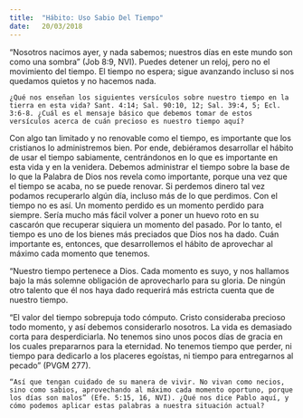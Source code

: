 ```yaml
---
title:  "Hábito: Uso Sabio Del Tiempo"
date:   20/03/2018
---
```


“Nosotros nacimos ayer, y nada sabemos; nuestros días en este mundo son como una sombra” (Job 8:9, NVI). Puedes detener un reloj, pero no el movimiento del tiempo. El tiempo no espera; sigue avanzando incluso si nos quedamos quietos y no hacemos nada.

`¿Qué nos enseñan los siguientes versículos sobre nuestro tiempo en la tierra en esta vida? Sant. 4:14; Sal. 90:10, 12; Sal. 39:4, 5; Ecl. 3:6-8. ¿Cuál es el mensaje básico que debemos tomar de estos versículos acerca de cuán precioso es nuestro tiempo aquí?`

Con algo tan limitado y no renovable como el tiempo, es importante que los cristianos lo administremos bien. Por ende, debiéramos desarrollar el hábito de usar el tiempo sabiamente, centrándonos en lo que es importante en esta vida y en la venidera. Debemos administrar el tiempo sobre la base de lo que la Palabra de Dios nos revela como importante, porque una vez que el tiempo se acaba, no se puede renovar. Si perdemos dinero tal vez podamos recuperarlo algún día, incluso más de lo que perdimos. Con el tiempo no es así. Un momento perdido es un momento perdido para siempre. Sería mucho más fácil volver a poner un huevo roto en su cascarón que recuperar siquiera un momento del pasado. Por lo tanto, el tiempo es uno de los bienes más preciados que Dios nos ha dado. Cuán importante es, entonces, que desarrollemos el hábito de aprovechar al máximo cada momento que tenemos. 

“Nuestro tiempo pertenece a Dios. Cada momento es suyo, y nos hallamos bajo la más solemne obligación de aprovecharlo para su gloria. De ningún otro talento que él nos haya dado requerirá más estricta cuenta que de nuestro tiempo. 

“El valor del tiempo sobrepuja todo cómputo. Cristo consideraba precioso todo momento, y así debemos considerarlo nosotros. La vida es demasiado corta para desperdiciarla. No tenemos sino unos pocos días de gracia en los cuales prepararnos para la eternidad. No tenemos tiempo que perder, ni tiempo para dedicarlo a los placeres egoístas, ni tiempo para entregarnos al pecado” (PVGM 277). 

`“Así que tengan cuidado de su manera de vivir. No vivan como necios, sino como sabios, aprovechando al máximo cada momento oportuno, porque los días son malos” (Efe. 5:15, 16, NVI). ¿Qué nos dice Pablo aquí, y cómo podemos aplicar estas palabras a nuestra situación actual?` 